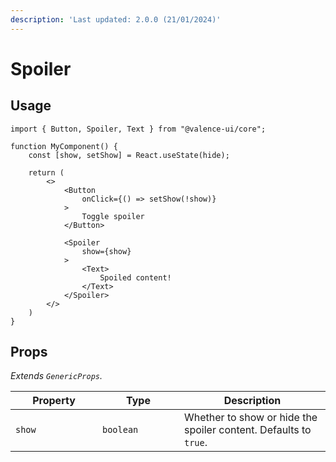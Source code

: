 ```yaml
---
description: 'Last updated: 2.0.0 (21/01/2024)'
---
```


# Spoiler

## Usage

```tsx
import { Button, Spoiler, Text } from "@valence-ui/core";

function MyComponent() { 
    const [show, setShow] = React.useState(hide);

    return ( 
        <>
            <Button
                onClick={() => setShow(!show)}
            >
                Toggle spoiler
            </Button>
            
            <Spoiler
                show={show}
            >
                <Text>
                    Spoiled content!
                </Text>
            </Spoiler>
        </>
    )
}
```

## Props

_Extends `GenericProps`._

<table data-full-width="true"><thead><tr><th width="123">Property</th><th width="115">Type</th><th>Description</th></tr></thead><tbody><tr><td><code>show</code></td><td><code>boolean</code></td><td>Whether to show or hide the spoiler content. Defaults to <code>true</code>.</td></tr></tbody></table>
